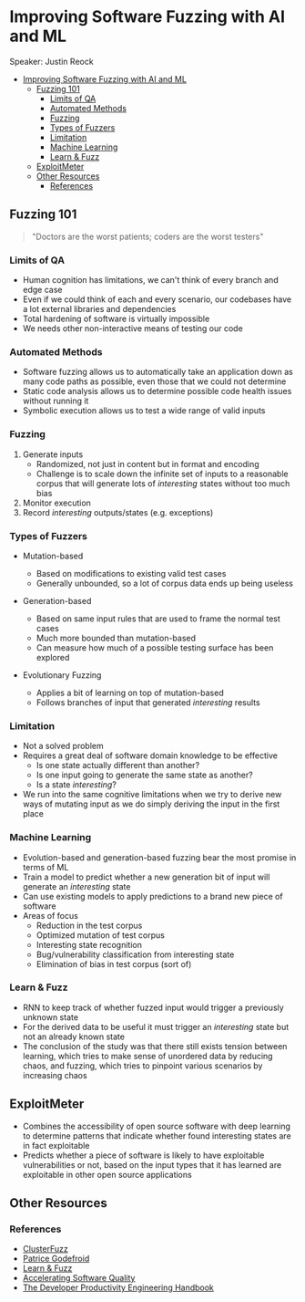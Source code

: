 # Improving Software Fuzzing with AI and ML

Speaker: Justin Reock

- [Improving Software Fuzzing with AI and ML](#improving-software-fuzzing-with-ai-and-ml)
  - [Fuzzing 101](#fuzzing-101)
    - [Limits of QA](#limits-of-qa)
    - [Automated Methods](#automated-methods)
    - [Fuzzing](#fuzzing)
    - [Types of Fuzzers](#types-of-fuzzers)
    - [Limitation](#limitation)
    - [Machine Learning](#machine-learning)
    - [Learn \& Fuzz](#learn--fuzz)
  - [ExploitMeter](#exploitmeter)
  - [Other Resources](#other-resources)
    - [References](#references)

## Fuzzing 101

> "Doctors are the worst patients; coders are the worst testers"

### Limits of QA

- Human cognition has limitations, we can't think of every branch and edge case
- Even if we could think of each and every scenario, our codebases have a lot external libraries and dependencies
- Total hardening of software is virtually impossible
- We needs other non-interactive means of testing our code

### Automated Methods

- Software fuzzing allows us to automatically take an application down as many code paths as possible, even those that we could not determine
- Static code analysis allows us to determine possible code health issues without running it
- Symbolic execution allows us to test a wide range of valid inputs

### Fuzzing

1. Generate inputs
   - Randomized, not just in content but in format and encoding
   - Challenge is to scale down the infinite set of inputs to a reasonable corpus that will generate lots of *interesting* states without too much bias
2. Monitor execution
3. Record *interesting* outputs/states (e.g. exceptions)

### Types of Fuzzers

- Mutation-based
  - Based on modifications to existing valid test cases
  - Generally unbounded, so a lot of corpus data ends up being useless

- Generation-based
  - Based on same input rules that are used to frame the normal test cases
  - Much more bounded than mutation-based
  - Can measure how much of a possible testing surface has been explored

- Evolutionary Fuzzing
  - Applies a bit of learning on top of mutation-based
  - Follows branches of input that generated *interesting* results

### Limitation

- Not a solved problem
- Requires a great deal of software domain knowledge to be effective
  - Is one state actually different than another?
  - Is one input going to generate the same state as another?
  - Is a state *interesting*?
- We run into the same cognitive limitations when we try to derive new ways of mutating input as we do simply deriving the input in the first place

### Machine Learning

- Evolution-based and generation-based fuzzing bear the most promise in terms of ML
- Train a model to predict whether a new generation bit of input will generate an *interesting* state
- Can use existing models to apply predictions to a brand new piece of software
- Areas of focus
  - Reduction in the test corpus
  - Optimized mutation of test corpus
  - Interesting state recognition
  - Bug/vulnerability classification from interesting state
  - Elimination of bias in test corpus (sort of)

### Learn & Fuzz

- RNN to keep track of whether fuzzed input would trigger a previously unknown state
- For the derived data to be useful it must trigger an *interesting* state but not an already known state
- The conclusion of the study was that there still exists tension between learning, which tries to make sense of unordered data by reducing chaos, and fuzzing, which tries to pinpoint various scenarios by increasing chaos

## ExploitMeter

- Combines the accessibility of open source software with deep learning to determine patterns that indicate whether found interesting states are in fact exploitable
- Predicts whether a piece of software is likely to have exploitable vulnerabilities or not, based on the input types that it has learned are exploitable in other open source applications

## Other Resources

### References

- [ClusterFuzz](https://google.github.io/clusterfuzz/)
- [Patrice Godefroid](https://patricegodefroid.github.io/)
- [Learn & Fuzz](https://arxiv.org/abs/1701.07232)
- [Accelerating Software Quality](https://www.perforce.com/resources/accelerating-devops-quality)
- [The Developer Productivity Engineering Handbook](https://gradle.com/developer-productivity-engineering/handbook/)
